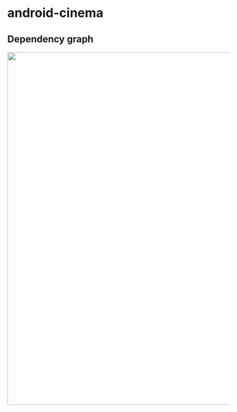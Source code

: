 # android-cinema

## Dependency graph
 <p align="center">
  <img id="dependency-graph-img" src="https://user-images.githubusercontent.com/41158713/233848464-5fc56b5a-e4c7-4a18-be83-c21197ac14c2.png" width="800">
</p>

